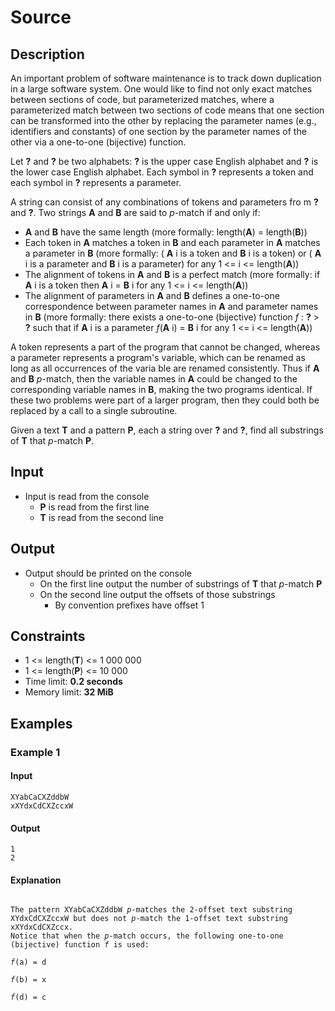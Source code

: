 # Source

## Description

An important problem of software maintenance is to track down duplication in a large software system. One would like to find not only exact matches between sections of code, but parameterized matches, where a parameterized match between two sections of code means that one section can be transformed into the other by replacing the parameter names (e.g., identifiers and constants) of one section by the parameter names of the other via a one-to-one (bijective) function.

Let **?** and **?** be two alphabets: **?** is the upper case English alphabet and **?** is the lower case English alphabet. Each symbol in **?** represents a token and each symbol in **?** represents a parameter.

A string can consist of any combinations of tokens and parameters fro m **?** and **?**. Two strings **A** and **B** are said to _p_-match if and only if:
* **A** and **B** have the same length (more formally: length(**A**) = length(**B**))
*  Each token in **A** matches a token in **B** and each parameter in **A** matches a parameter in **B** (more formally: ( **A** i is a token and **B** i is a token) or ( **A** i is a parameter and **B** i is a parameter) for any 1 <= i <= length(**A**))
*  The alignment of tokens in **A** and **B** is a perfect match (more formally: if **A** i is a token then **A** i = **B** i for any 1 <= i <= length(**A**))
*  The alignment of parameters in **A** and **B** defines a one-to-one correspondence between parameter names in **A** and parameter names in **B** (more formally: there exists a one-to-one (bijective) function _f_ : **?** > **?** such that if **A** i is a parameter _f_(**A** i) = **B** i for any 1 <= i <= length(**A**))

A token represents a part of the program that cannot be changed, whereas a parameter represents a program's variable, which can be renamed as long as all occurrences of the varia ble are renamed consistently. Thus if **A** and **B** _p_-match, then the variable names in **A** could be changed to the corresponding variable names in **B**, making the two programs identical. If these two problems were part of a larger program, then they could both be replaced by a call to a single subroutine.

Given a text **T** and a pattern **P**, each a string over **?** and **?**, find all substrings of **T** that _p_-match **P**.

## Input
* Input is read from the console
  * **P** is read from the first line
  * **T** is read from the second line

## Output
* Output should be printed on the console
  * On the first line output the number of substrings of **T** that _p_-match **P**
  * On the second line output the offsets of those substrings
    * By convention prefixes have offset 1

## Constraints
* 1 <= length(**T**) <= 1 000 000
* 1 <= length(**P**) <= 10 000
* Time limit: **0.2 seconds**
* Memory limit: **32 MiB**

## Examples

### Example 1

#### Input
```
XYabCaCXZddbW
xXYdxCdCXZccxW
```

#### Output
```
1
2
```

#### Explanation
<code>
The pattern XYabCaCXZddbW <em>p</em>-matches the 2-offset text substring XYdxCdCXZccxW but does not <em>p</em>-match the 1-offset text substring xXYdxCdCXZccx.
Notice that when the <em>p</em>-match occurs, the following one-to-one (bijective) function <em>f</em> is used:
<br><em>f</em>(a) = d
<br><em>f</em>(b) = x
<br><em>f</em>(d) = c
</code>